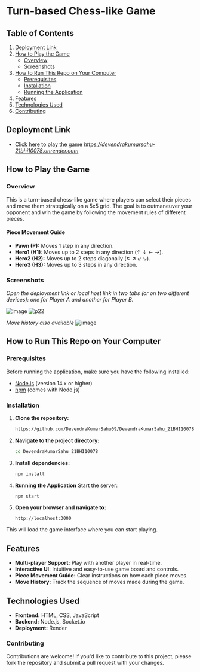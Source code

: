# Turn-based Chess-like Game

## Table of Contents
1. [Deployment Link](#deployment-link)
2. [How to Play the Game](#how-to-play-the-game)
   - [Overview](#overview)
   - [Screenshots](#screenshots)
3. [How to Run This Repo on Your Computer](#how-to-run-this-repo-on-your-computer)
   - [Prerequisites](#prerequisites)
   - [Installation](#installation)
   - [Running the Application](#running-the-application)
4. [Features](#features)
5. [Technologies Used](#technologies-used)
6. [Contributing](#contributing)

## Deployment Link
- [Click here to play the game](#) *https://devendrakumarsahu-21bhi10078.onrender.com*

## How to Play the Game

### Overview
This is a turn-based chess-like game where players can select their pieces and move them strategically on a 5x5 grid. The goal is to outmaneuver your opponent and win the game by following the movement rules of different pieces.

#### Piece Movement Guide
- **Pawn (P):** Moves 1 step in any direction.
- **Hero1 (H1):** Moves up to 2 steps in any direction (↑ ↓ ← →).
- **Hero2 (H2):** Moves up to 2 steps diagonally (↖ ↗ ↙ ↘).
- **Hero3 (H3):** Moves up to 3 steps in any direction.

### Screenshots
*Open the deployment link or local host link in two tabs (or on two different devices): one for Player A and another for Player B.*

![image](https://github.com/user-attachments/assets/e161c2a2-7b06-4344-808c-4391748b1fd0)
![p22](https://github.com/user-attachments/assets/ab73a1e4-447c-4ce2-a1ce-81d041336619)

*Move history also available*
![image](https://github.com/user-attachments/assets/699a23e3-ec95-4ace-b32a-65ab2643cf38)


## How to Run This Repo on Your Computer

### Prerequisites
Before running the application, make sure you have the following installed:
- [Node.js](https://nodejs.org/) (version 14.x or higher)
- [npm](https://www.npmjs.com/) (comes with Node.js)

### Installation
1. **Clone the repository:**
   ```bash
   https://github.com/DevendraKumarSahu09/DevendraKumarSahu_21BHI10078.git
   
2. **Navigate to the project directory:**
    ```bash
    cd DevendraKumarSahu_21BHI10078

3. **Install dependencies:**
    ```bash
    npm install

4. **Running the Application**
    Start the server:
    ```bash
    npm start

5. **Open your browser and navigate to:**
    ```arduino
    http://localhost:3000

This will load the game interface where you can start playing.

## Features
- **Multi-player Support:** Play with another player in real-time.
- **Interactive UI:** Intuitive and easy-to-use game board and controls.
- **Piece Movement Guide:** Clear instructions on how each piece moves.
- **Move History:** Track the sequence of moves made during the game.

## Technologies Used
- **Frontend:** HTML, CSS, JavaScript
- **Backend:** Node.js, Socket.io
- **Deployment:** Render

### Contributing
Contributions are welcome! If you'd like to contribute to this project, please fork the repository and submit a pull request with your changes. 
